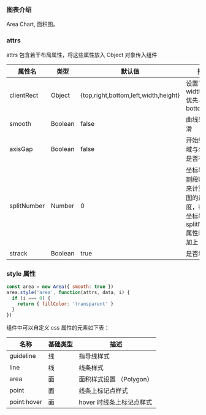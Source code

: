 ### 图表介绍

Area Chart, 面积图。

### attrs

attrs 包含若干布局属性，将这些属性放入 Object 对象传入组件

| 属性名      | 类型    | 默认值                               | 描述                                                                                  |
| ----------- | ------- | ------------------------------------ | ------------------------------------------------------------------------------------- |
| clientRect  | Object  | {top,right,bottom,left,width,height} | 设置了 width,heigh,优先与 bottom,right                                                |
| smooth      | Boolean | false                                | 曲线是否平滑                                                                          |
| axisGap     | Boolean | false                                | 开始绘图区域与坐标轴是否有间隙                                                        |
| splitNumber | Number  | 0                                    | 坐标轴的分割段数，用来计算面积图的最大高度，在设置坐标轴的 splitNumber 属性时同步加上 |
| strack      | Boolean | true                                 | 是否堆叠                                                                              |

### style 属性

```javascript
const area = new Area({ smooth: true })
area.style('area', function(attrs, data, i) {
  if (i === 0) {
    return { fillColor: 'transparent' }
  }
})
```

组件中可以自定义 css 属性的元素如下表：

| 名称        | 基础类型 | 描述                     |
| ----------- | -------- | ------------------------ |
| guideline   | 线       | 指导线样式               |
| line        | 线       | 线条样式                 |
| area        | 面       | 面积样式设置 （Polygon） |
| point       | 面       | 线条上标记点样式         |
| point:hover | 面       | hover 时线条上标记点样式 |
